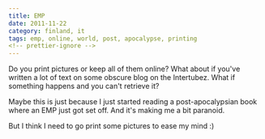 ```yaml
---
title: EMP
date: 2011-11-22
category: finland, it
tags: emp, online, world, post, apocalypse, printing
<!-- prettier-ignore -->
---
```


Do you print pictures or keep all of them online? What about if you've written a
lot of text on some obscure blog on the Intertubez. What if something happens
and you can't retrieve it?

Maybe this is just because I just started reading a post-apocalypsian book where
an EMP just got set off. And it's making me a bit paranoid.

But I think I need to go print some pictures to ease my mind :)
